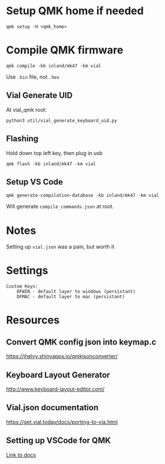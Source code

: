 # Setup QMK home if needed

`qmk setup -H <qmk_home>`

# Compile QMK firmware

`qmk compile -kb inland/mk47 -km vial`

Use `.bin` file, not `.hex`

## Vial Generate UID

At vial_qmk root:

`python3 util/vial_generate_keyboard_uid.py`

## Flashing

Hold down top left key, then plug in usb

`qmk flash -kb inland/mk47 -km vial`

## Setup VS Code

`qmk generate-compilation-database -kb inland/mk47 -km vial`

Will generate `compile_commands.json` at root.

# Notes

Setting up `vial.json` was a pain, but worth it

# Settings

```
Custom Keys:
    DFWIN - default layer to windows (persistant)
    DFMAC - default layer to mac (persistant)
```

# Resources

## Convert QMK config json into keymap.c

https://jhelvy.shinyapps.io/qmkjsonconverter/

## Keyboard Layout Generator

http://www.keyboard-layout-editor.com/

## Vial.json documentation

https://get.vial.today/docs/porting-to-via.html

## Setting up VSCode for QMK

[Link to docs](../../../../../docs/other_vscode.md)
